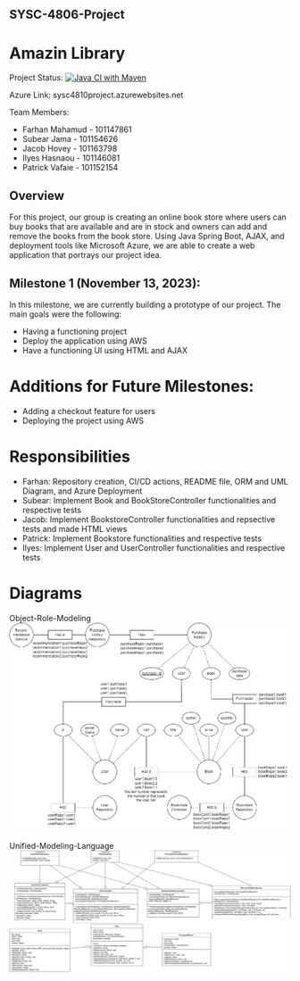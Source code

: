 ## SYSC-4806-Project
# Amazin Library

Project Status: [![Java CI with Maven](https://github.com/FARHAN-MAHAMUD/SYSC-4806-Project/actions/workflows/maven.yml/badge.svg)](https://github.com/FARHAN-MAHAMUD/SYSC-4806-Project/actions/workflows/maven.yml)

Azure Link: sysc4810project.azurewebsites.net

Team Members:
* Farhan Mahamud - 101147861
* Subear Jama - 101154626
* Jacob Hovey - 101163798
* Ilyes Hasnaou - 101146081
* Patrick Vafaie - 101152154

## Overview
For this project, our group is creating an online book store where users can buy books that are available and are in stock 
and owners can add and remove the books from the book store. Using Java Spring Boot, AJAX, and deployment tools like
Microsoft Azure, we are able to create a web application that portrays our project idea.

## Milestone 1 (November 13, 2023):
In this milestone, we are currently building a prototype of our project. The main goals were the following:
  - Having a functioning project
  - Deploy the application using AWS
  - Have a functioning UI using HTML and AJAX

# Additions for Future Milestones:
  - Adding a checkout feature for users
  - Deploying the project using AWS

# Responsibilities
  - Farhan: Repository creation, CI/CD actions, README file, ORM and UML Diagram, and Azure Deployment
  - Subear: Implement Book and BookStoreController functionalities and respective tests
  - Jacob: Implement BookstoreController functionalities and repsective tests and made HTML views
  - Patrick: Implement Bookstore functionalities and respective tests
  - Ilyes: Implement User and UserController functionalities and respective tests

# Diagrams
Object-Role-Modeling
![ORM Diagram](diagrams/SYSC4806Project-ORM.png)

Unified-Modeling-Language
![UML Diagram](diagrams/UML_M2.png)